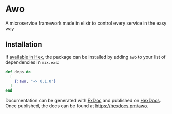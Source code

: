 # Awo

A microservice framework made in elixir to control every service in the easy way

## Installation

If [available in Hex](https://hex.pm/docs/publish), the package can be installed
by adding `awo` to your list of dependencies in `mix.exs`:

```elixir
def deps do
  [
    {:awo, "~> 0.1.0"}
  ]
end
```

Documentation can be generated with [ExDoc](https://github.com/elixir-lang/ex_doc)
and published on [HexDocs](https://hexdocs.pm). Once published, the docs can
be found at <https://hexdocs.pm/awo>.

